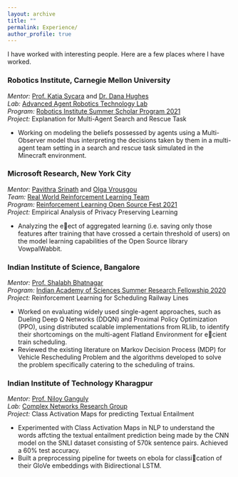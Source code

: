 ```yaml
---
layout: archive
title: ""
permalink: Experience/
author_profile: true
---
```

I have worked with interesting people. Here are a few places where I have worked.

### Robotics Institute, Carnegie Mellon University
<i>Mentor:</i> [Prof. Katia Sycara](https://www.ri.cmu.edu/ri-faculty/katia-sycara/) and [Dr. Dana Hughes](https://www.ri.cmu.edu/ri-people/dana-hughes/)<br>
<i>Lab:</i> [Advanced Agent Robotics Technology Lab](https://www.ri.cmu.edu/robotics-groups/advanced-agent-robotics-technology-lab/)<br>
<i>Program:</i> [Robotics Institute Summer Scholar Program 2021](https://riss.ri.cmu.edu/) <br>
<i>Project:</i> Explanation for Multi-Agent Search and Rescue Task<br>
* Working on modeling the beliefs possessed by agents using a Multi-Observer model thus interpreting the decisions
taken by them in a multi-agent team setting in a search and rescue task simulated in the Minecraft environment.

### Microsoft Research, New York City
<i>Mentor:</i> [Pavithra Srinath](https://www.microsoft.com/en-us/research/people/pasrinat/) and [Olga Vrousgou](https://www.microsoft.com/en-us/research/people/olvrousg/)<br>
<i>Team:</i> [Real World Reinforcement Learning Team](https://www.microsoft.com/en-us/research/project/real-world-reinforcement-learning/)<br>
<i>Program:</i> [Reinforcement Learning Open Source Fest 2021](https://www.microsoft.com/en-us/research/academic-program/rl-open-source-fest/) <br>
<i>Project:</i> Empirical Analysis of Privacy Preserving Learning<br>
* Analyzing the eect of aggregated learning (i.e. saving only those features after training that have crossed a
certain threshold of users) on the model learning capabilities of the Open Source library VowpalWabbit.

### Indian Institute of Science, Bangalore
<i>Mentor:</i> [Prof. Shalabh Bhatnagar](https://www.csa.iisc.ac.in/~shalabh/)<br>
<i>Program:</i> [Indian Academy of Sciences Summer Research Fellowship 2020](https://web-japps.ias.ac.in:8443/fellowship2020/index.html)
<i>Project:</i> Reinforcement Learning for Scheduling Railway Lines<br>
* Worked on evaluating widely used single-agent approaches, such as Dueling Deep Q Networks (DDQN) and Proximal Policy Optimization (PPO), using distributed scalable implementations from RLlib, to identify their shortcomings on the multi-agent Flatland Environment for ecient train scheduling.
* Reviewed the existing literature on Markov Decision Process (MDP) for Vehicle Rescheduling Problem and the algorithms developed to solve the problem specifically catering to the scheduling of trains.

### Indian Institute of Technology Kharagpur
<i>Mentor:</i> [Prof. Niloy Ganguly](http://www.facweb.iitkgp.ac.in/~niloy/)<br>
<i>Lab:</i> [Complex Networks Research Group](https://cnerg-iitkgp.github.io/)<br>
<i>Project:</i> Class Activation Maps for predicting Textual Entailment<br>
* Experimented with Class Activation Maps in NLP to understand the words affcting the textual entailment prediction being made by the CNN model on the SNLI dataset consisting of 570k sentence pairs. Achieved a 60% test accuracy. 
* Built a preprocessing pipeline for tweets on ebola for classication of their GloVe embeddings with Bidirectional LSTM.